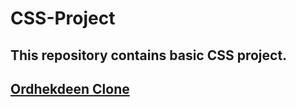 # CSS-Project
## This repository contains basic CSS project.

## [Ordhekdeen Clone](http://ordhekdeen.infinityfreeapp.com/)
